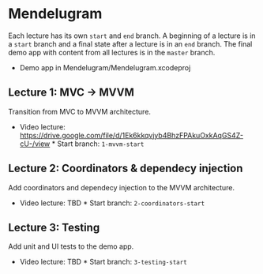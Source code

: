 # Mendelugram

Each lecture has its own `start` and `end` branch. A beginning of a lecture is in a `start` branch and a final state after a lecture is in an `end` branch. The final demo app with content from all lectures is in the `master` branch.

* Demo app in Mendelugram/Mendelugram.xcodeproj

## Lecture 1: MVC -> MVVM

Transition from MVC to MVVM architecture.

* Video lecture: https://drive.google.com/file/d/1Ek6kkqvjyb4BhzFPAkuOxkAqGS4Z-cU-/view
* Start branch: `1-mvvm-start`


## Lecture 2: Coordinators & dependecy injection

Add coordinators and dependecy injection to the MVVM architecture.

* Video lecture: TBD
* Start branch: `2-coordinators-start`

## Lecture 3: Testing

Add unit and UI tests to the demo app.

* Video lecture: TBD
* Start branch: `3-testing-start`
